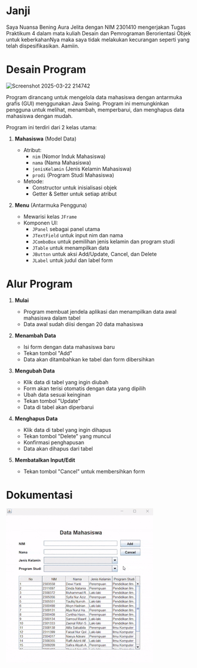 # Janji
Saya Nuansa Bening Aura Jelita dengan NIM 2301410 mengerjakan Tugas Praktikum 4 dalam mata kuliah Desain dan Pemrograman Berorientasi Objek untuk keberkahanNya maka saya tidak melakukan kecurangan seperti yang telah dispesifikasikan. Aamiin.

# Desain Program
![Screenshot 2025-03-22 214742](https://github.com/user-attachments/assets/bbb64d5a-c227-4803-8b19-f9ded0ab5a54)

Program dirancang untuk mengelola data mahasiswa dengan antarmuka grafis (GUI) menggunakan Java Swing. 
Program ini memungkinkan pengguna untuk melihat, menambah, memperbarui, dan menghapus data mahasiswa dengan mudah.

Program ini terdiri dari 2 kelas utama:

1. **Mahasiswa** (Model Data)
   * Atribut: 
     - `nim` (Nomor Induk Mahasiswa)
     - `nama` (Nama Mahasiswa)
     - `jenisKelamin` (Jenis Kelamin Mahasiswa)
     - `prodi` (Program Studi Mahasiswa)
   * Metode:
     - Constructor untuk inisialisasi objek
     - Getter & Setter untuk setiap atribut

2. **Menu** (Antarmuka Pengguna)
   * Mewarisi kelas `JFrame`
   * Komponen UI:
     - `JPanel` sebagai panel utama
     - `JTextField` untuk input nim dan nama
     - `JComboBox` untuk pemilihan jenis kelamin dan program studi
     - `JTable` untuk menampilkan data
     - `JButton` untuk aksi Add/Update, Cancel, dan Delete
     - `JLabel` untuk judul dan label form

# Alur Program

1. **Mulai**
   * Program membuat jendela aplikasi dan menampilkan data awal mahasiswa dalam tabel
   * Data awal sudah diisi dengan 20 data mahasiswa

2. **Menambah Data**
   * Isi form dengan data mahasiswa baru
   * Tekan tombol "Add"
   * Data akan ditambahkan ke tabel dan form dibersihkan

3. **Mengubah Data**
   * Klik data di tabel yang ingin diubah
   * Form akan terisi otomatis dengan data yang dipilih
   * Ubah data sesuai keinginan
   * Tekan tombol "Update"
   * Data di tabel akan diperbarui

4. **Menghapus Data**
   * Klik data di tabel yang ingin dihapus
   * Tekan tombol "Delete" yang muncul
   * Konfirmasi penghapusan
   * Data akan dihapus dari tabel

5. **Membatalkan Input/Edit**
   * Tekan tombol "Cancel" untuk membersihkan form
  
# Dokumentasi
![Deskripsi Gambar](Screenshots/SCREEN-RECORD.gif)

